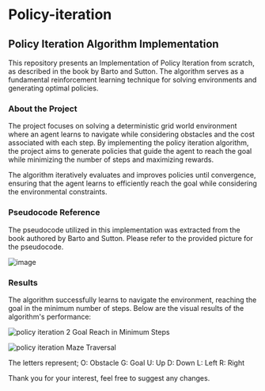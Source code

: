 # Policy-iteration

## Policy Iteration Algorithm Implementation

This repository presents an Implementation of Policy Iteration from scratch, as described in the book by Barto and Sutton. The algorithm serves as a fundamental reinforcement learning technique for solving environments and generating optimal policies.

### About the Project

The project focuses on solving a deterministic grid world environment where an agent learns to navigate while considering obstacles and the cost associated with each step. By implementing the policy iteration algorithm, the project aims to generate policies that guide the agent to reach the goal while minimizing the number of steps and maximizing rewards.

The algorithm iteratively evaluates and improves policies until convergence, ensuring that the agent learns to efficiently reach the goal while considering the environmental constraints.

### Pseudocode Reference

The pseudocode utilized in this implementation was extracted from the book authored by Barto and Sutton. Please refer to the provided picture for the pseudocode.

![image](https://github.com/NaitikDobariya/Policy-iteration/assets/113834773/6da71a1f-e8ac-430e-97ad-c07fef24e9b2)

### Results

The algorithm successfully learns to navigate the environment, reaching the goal in the minimum number of steps. Below are the visual results of the algorithm's performance:

![policy iteration 2](https://github.com/NaitikDobariya/Policy-iteration/assets/113834773/2e554d1e-9d70-419c-b7b3-8aa569173a64)
Goal Reach in Minimum Steps


![policy iteration](https://github.com/NaitikDobariya/Policy-iteration/assets/113834773/1ed73a93-e7cb-45fe-9381-88def6b2d58c)
Maze Traversal

The letters represent;
O: Obstacle
G: Goal
U: Up
D: Down
L: Left
R: Right

Thank you for your interest, feel free to suggest any changes.
